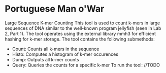# Portuguese Man o'War
Large Sequence K-mer Counting
This tool is used to count k-mers in large sequences of DNA similar to the well-known program jellyfish (seen in Lab 2, Part 1).
The tool operates using the external library mmh3 for efficient hashing for k-mer storage.
The tool contains the following submethods:
 - Count: Counts all k-mers in the sequence
 - Histo: Computes a histogram of k-mer occurences
 - Dump: Outputs all k-mer counts
 - Query: Queries the counts for a specific k-mer
To run the tool:
//TODO
